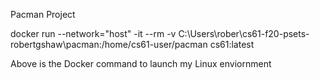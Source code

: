 Pacman Project

docker run --network="host" -it --rm -v C:\Users\rober\cs61-f20-psets-robertgshaw\pacman:/home/cs61-user/pacman cs61:latest

Above is the Docker command to launch my Linux enviornment